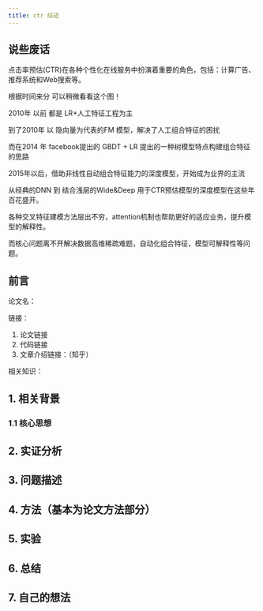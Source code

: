 ```yaml
---
title: ctr 综述
---
```


## 说些废话

点击率预估(CTR)在各种个性化在线服务中扮演着重要的角色，包括：计算广告、推荐系统和Web搜索等。 

根据时间来分 可以稍微看看这个图！

2010年 以前 都是 LR+人工特征工程为主 

到了2010年 以 隐向量为代表的FM 模型，解决了人工组合特征的困扰

而在2014 年 facebook提出的 GBDT + LR  提出的一种树模型特点构建组合特征的思路

2015年以后，借助非线性自动组合特征能力的深度模型，开始成为业界的主流

从经典的DNN 到 结合浅层的Wide&Deep 用于CTR预估模型的深度模型在这些年百花盛开。

各种交叉特征建模方法层出不穷，attention机制也帮助更好的适应业务，提升模型的解释性。

而核心问题离不开解决数据高维稀疏难题，自动化组合特征，模型可解释性等问题。



## 前言

论文名：

链接：

1. 论文链接
2. 代码链接
3. 文章介绍链接：（知乎）

相关知识：

## 1. 相关背景

### 1.1 核心思想

## 2. 实证分析

## 3. 问题描述

## 4. 方法（基本为论文方法部分）

## 5. 实验

## 6. 总结

## 7. 自己的想法

